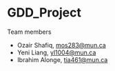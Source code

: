 # GDD_Project

Team members
  - Ozair Shafiq, mos283@mun.ca
  - Yeni Liang, yl1004@mun.ca
  - Ibrahim Alonge, tia461@mun.ca

